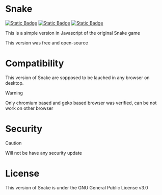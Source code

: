 <p>
  <h1>Snake</h1>
  <a href="LICENSE"><img alt="Static Badge" src="https://img.shields.io/badge/License_:-GNU%20General%20Public%20License%20v3.0-orange"></a>
  <a href="https://jimmxyz.github.io/Snake/"><img alt="Static Badge" src="https://img.shields.io/badge/Play_it_with_:-Github_Pages-green"></a>
  <a href="https://jimmxyz.github.io/Snake/"><img alt="Static Badge" src="https://img.shields.io/badge/Download_on_:-Last%20release-blue"></a>
</p>

This is a simple version in Javascript of the original Snake game

This version was free and open-source

# Compatibility
This version of Snake are sopposed to be lauched in any browser on  desktop.
>[!WARNING]
>Only chromium based and geko based browser was verified, can be not work on other browser

# Security

>[!CAUTION]
>Will not be have any security update

# License
This version of Snake is under the GNU General Public License v3.0
